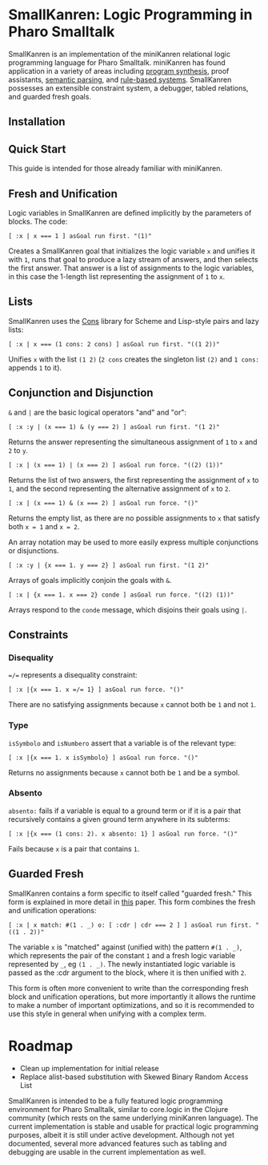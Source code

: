 # SmallKanren: Logic Programming in Pharo Smalltalk

SmallKanren is an implementation of the miniKanren relational logic programming language for Pharo Smalltalk. miniKanren has found application in a variety of areas including [program synthesis](https://github.com/emdonahue/Barliman), proof assistants, [semantic parsing](https://github.com/emdonahue/CCG), and [rule-based systems](https://github.com/emdonahue/Fiat). SmallKanren possesses an extensible constraint system, a debugger, tabled relations, and guarded fresh goals.

## Installation


## Quick Start

This guide is intended for those already familiar with miniKanren.

## Fresh and Unification

Logic variables in SmallKanren are defined implicitly by the parameters of blocks. The code:

```smalltalk
[ :x | x === 1 ] asGoal run first. "(1)"
```

Creates a SmallKanren goal that initializes the logic variable `x` and unifies it with `1`, runs that goal to produce a lazy stream of answers, and then selects the first answer. That answer is a list of assignments to the logic variables, in this case the 1-length list representing the assignment of `1` to `x`.

## Lists

SmallKanren uses the [Cons](https://github.com/emdonahue/Cons) library for Scheme and Lisp-style pairs and lazy lists:

```smalltalk
[ :x | x === (1 cons: 2 cons) ] asGoal run first. "((1 2))"
```

Unifies `x` with the list `(1 2)` (`2 cons` creates the singleton list `(2)` and `1 cons:` appends `1` to it).

## Conjunction and Disjunction

`&` and `|` are the basic logical operators "and" and "or":

```smalltalk
[ :x :y | (x === 1) & (y === 2) ] asGoal run first. "(1 2)"
```

Returns the answer representing the simultaneous assignment of `1` to `x` and `2` to `y`.

```smalltalk
[ :x | (x === 1) | (x === 2) ] asGoal run force. "((2) (1))"
```

Returns the list of two answers, the first representing the assignment of `x` to `1`, and the second representing the alternative assignment of `x` to `2`.

```smalltalk
[ :x | (x === 1) & (x === 2) ] asGoal run force. "()"
```

Returns the empty list, as there are no possible assignments to `x` that satisfy both `x = 1` and `x = 2`.

An array notation may be used to more easily express multiple conjunctions or disjunctions.

```smalltalk
[ :x :y | {x === 1. y === 2} ] asGoal run first. "(1 2)"
```

Arrays of goals implicitly conjoin the goals with `&`.

```smalltalk
[ :x | {x === 1. x === 2} conde ] asGoal run force. "((2) (1))"
```

Arrays respond to the `conde` message, which disjoins their goals using `|`. 

## Constraints

### Disequality

`=/=` represents a disequality constraint:

```smalltalk
[ :x |{x === 1. x =/= 1} ] asGoal run force. "()"
```

There are no satisfying assignments because `x` cannot both be `1` and not `1`.

### Type

`isSymbolo` and `isNumbero` assert that a variable is of the relevant type:

```smalltalk
[ :x |{x === 1. x isSymbolo} ] asGoal run force. "()"
```

Returns no assignments because `x` cannot both be `1` and be a symbol.

### Absento

`absento:` fails if a variable is equal to a ground term or if it is a pair that recursively contains a given ground term anywhere in its subterms:

```smalltalk
[ :x |{x === (1 cons: 2). x absento: 1} ] asGoal run force. "()"
```

Fails because `x` is a pair that contains `1`. 

## Guarded Fresh

SmallKanren contains a form specific to itself called "guarded fresh." This form is explained in more detail in [this](http://www.evandonahue.com/research/donahue_guarded2021.pdf) paper. This form combines the fresh and unification operations:

```smalltalk
[ :x | x match: #(1 . _) o: [ :cdr | cdr === 2 ] ] asGoal run first. "((1 . 2))"
```

The variable `x` is "matched" against (unified with) the pattern `#(1 . _)`, which represents the pair of the constant `1` and a fresh logic variable represented by `_`, eg `(1 . _)`. The newly instantiated logic variable is passed as the :cdr argument to the block, where it is then unified with `2`. 

This form is often more convenient to write than the corresponding fresh block and unification operations, but more importantly it allows the runtime to make a number of important optimizations, and so it is recommended to use this style in general when unifying with a complex term.

# Roadmap

- Clean up implementation for initial release
- Replace alist-based substitution with Skewed Binary Random Access List

SmallKanren is intended to be a fully featured logic programming environment for Pharo Smalltalk, similar to core.logic in the Clojure community (which rests on the same underlying miniKanren language). The current implementation is stable and usable for practical logic programming purposes, albeit it is still under active development. Although not yet documented, several more advanced features such as tabling and debugging are usable in the current implementation as well.
